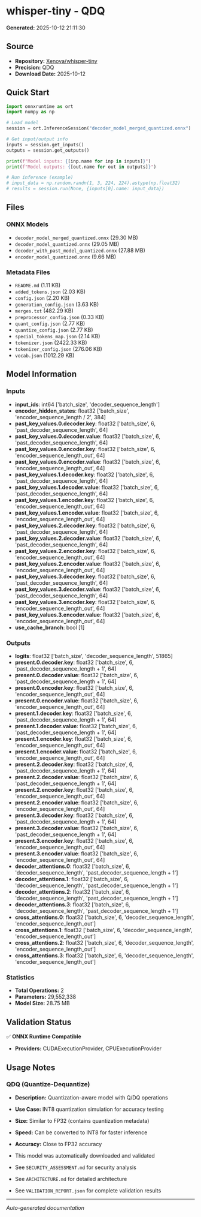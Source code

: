 # whisper-tiny - QDQ

**Generated:** 2025-10-12 21:11:30

## Source

- **Repository:** [Xenova/whisper-tiny](https://huggingface.co/Xenova/whisper-tiny)
- **Precision:** QDQ
- **Download Date:** 2025-10-12

## Quick Start

```python
import onnxruntime as ort
import numpy as np

# Load model
session = ort.InferenceSession("decoder_model_merged_quantized.onnx")

# Get input/output info
inputs = session.get_inputs()
outputs = session.get_outputs()

print(f"Model inputs: {[inp.name for inp in inputs]}")
print(f"Model outputs: {[out.name for out in outputs]}")

# Run inference (example)
# input_data = np.random.randn(1, 3, 224, 224).astype(np.float32)
# results = session.run(None, {inputs[0].name: input_data})
```

## Files

### ONNX Models

- `decoder_model_merged_quantized.onnx` (29.30 MB)
- `decoder_model_quantized.onnx` (29.05 MB)
- `decoder_with_past_model_quantized.onnx` (27.88 MB)
- `encoder_model_quantized.onnx` (9.66 MB)

### Metadata Files

- `README.md` (1.11 KB)
- `added_tokens.json` (2.03 KB)
- `config.json` (2.20 KB)
- `generation_config.json` (3.63 KB)
- `merges.txt` (482.29 KB)
- `preprocessor_config.json` (0.33 KB)
- `quant_config.json` (2.77 KB)
- `quantize_config.json` (2.77 KB)
- `special_tokens_map.json` (2.14 KB)
- `tokenizer.json` (2422.33 KB)
- `tokenizer_config.json` (276.06 KB)
- `vocab.json` (1012.29 KB)

## Model Information

### Inputs

- **input_ids**: int64 ['batch_size', 'decoder_sequence_length']
- **encoder_hidden_states**: float32 ['batch_size', 'encoder_sequence_length / 2', 384]
- **past_key_values.0.decoder.key**: float32 ['batch_size', 6, 'past_decoder_sequence_length', 64]
- **past_key_values.0.decoder.value**: float32 ['batch_size', 6, 'past_decoder_sequence_length', 64]
- **past_key_values.0.encoder.key**: float32 ['batch_size', 6, 'encoder_sequence_length_out', 64]
- **past_key_values.0.encoder.value**: float32 ['batch_size', 6, 'encoder_sequence_length_out', 64]
- **past_key_values.1.decoder.key**: float32 ['batch_size', 6, 'past_decoder_sequence_length', 64]
- **past_key_values.1.decoder.value**: float32 ['batch_size', 6, 'past_decoder_sequence_length', 64]
- **past_key_values.1.encoder.key**: float32 ['batch_size', 6, 'encoder_sequence_length_out', 64]
- **past_key_values.1.encoder.value**: float32 ['batch_size', 6, 'encoder_sequence_length_out', 64]
- **past_key_values.2.decoder.key**: float32 ['batch_size', 6, 'past_decoder_sequence_length', 64]
- **past_key_values.2.decoder.value**: float32 ['batch_size', 6, 'past_decoder_sequence_length', 64]
- **past_key_values.2.encoder.key**: float32 ['batch_size', 6, 'encoder_sequence_length_out', 64]
- **past_key_values.2.encoder.value**: float32 ['batch_size', 6, 'encoder_sequence_length_out', 64]
- **past_key_values.3.decoder.key**: float32 ['batch_size', 6, 'past_decoder_sequence_length', 64]
- **past_key_values.3.decoder.value**: float32 ['batch_size', 6, 'past_decoder_sequence_length', 64]
- **past_key_values.3.encoder.key**: float32 ['batch_size', 6, 'encoder_sequence_length_out', 64]
- **past_key_values.3.encoder.value**: float32 ['batch_size', 6, 'encoder_sequence_length_out', 64]
- **use_cache_branch**: bool [1]

### Outputs

- **logits**: float32 ['batch_size', 'decoder_sequence_length', 51865]
- **present.0.decoder.key**: float32 ['batch_size', 6, 'past_decoder_sequence_length + 1', 64]
- **present.0.decoder.value**: float32 ['batch_size', 6, 'past_decoder_sequence_length + 1', 64]
- **present.0.encoder.key**: float32 ['batch_size', 6, 'encoder_sequence_length_out', 64]
- **present.0.encoder.value**: float32 ['batch_size', 6, 'encoder_sequence_length_out', 64]
- **present.1.decoder.key**: float32 ['batch_size', 6, 'past_decoder_sequence_length + 1', 64]
- **present.1.decoder.value**: float32 ['batch_size', 6, 'past_decoder_sequence_length + 1', 64]
- **present.1.encoder.key**: float32 ['batch_size', 6, 'encoder_sequence_length_out', 64]
- **present.1.encoder.value**: float32 ['batch_size', 6, 'encoder_sequence_length_out', 64]
- **present.2.decoder.key**: float32 ['batch_size', 6, 'past_decoder_sequence_length + 1', 64]
- **present.2.decoder.value**: float32 ['batch_size', 6, 'past_decoder_sequence_length + 1', 64]
- **present.2.encoder.key**: float32 ['batch_size', 6, 'encoder_sequence_length_out', 64]
- **present.2.encoder.value**: float32 ['batch_size', 6, 'encoder_sequence_length_out', 64]
- **present.3.decoder.key**: float32 ['batch_size', 6, 'past_decoder_sequence_length + 1', 64]
- **present.3.decoder.value**: float32 ['batch_size', 6, 'past_decoder_sequence_length + 1', 64]
- **present.3.encoder.key**: float32 ['batch_size', 6, 'encoder_sequence_length_out', 64]
- **present.3.encoder.value**: float32 ['batch_size', 6, 'encoder_sequence_length_out', 64]
- **decoder_attentions.0**: float32 ['batch_size', 6, 'decoder_sequence_length', 'past_decoder_sequence_length + 1']
- **decoder_attentions.1**: float32 ['batch_size', 6, 'decoder_sequence_length', 'past_decoder_sequence_length + 1']
- **decoder_attentions.2**: float32 ['batch_size', 6, 'decoder_sequence_length', 'past_decoder_sequence_length + 1']
- **decoder_attentions.3**: float32 ['batch_size', 6, 'decoder_sequence_length', 'past_decoder_sequence_length + 1']
- **cross_attentions.0**: float32 ['batch_size', 6, 'decoder_sequence_length', 'encoder_sequence_length_out']
- **cross_attentions.1**: float32 ['batch_size', 6, 'decoder_sequence_length', 'encoder_sequence_length_out']
- **cross_attentions.2**: float32 ['batch_size', 6, 'decoder_sequence_length', 'encoder_sequence_length_out']
- **cross_attentions.3**: float32 ['batch_size', 6, 'decoder_sequence_length', 'encoder_sequence_length_out']

### Statistics

- **Total Operations:** 2
- **Parameters:** 29,552,338
- **Model Size:** 28.75 MB

## Validation Status

✅ **ONNX Runtime Compatible**

- **Providers:** CUDAExecutionProvider, CPUExecutionProvider

## Usage Notes


### QDQ (Quantize-Dequantize)
- **Description:** Quantization-aware model with Q/DQ operations
- **Use Case:** INT8 quantization simulation for accuracy testing
- **Size:** Similar to FP32 (contains quantization metadata)
- **Speed:** Can be converted to INT8 for faster inference
- **Accuracy:** Close to FP32 accuracy

- This model was automatically downloaded and validated
- See `SECURITY_ASSESSMENT.md` for security analysis
- See `ARCHITECTURE.md` for detailed architecture
- See `VALIDATION_REPORT.json` for complete validation results

---

*Auto-generated documentation*
